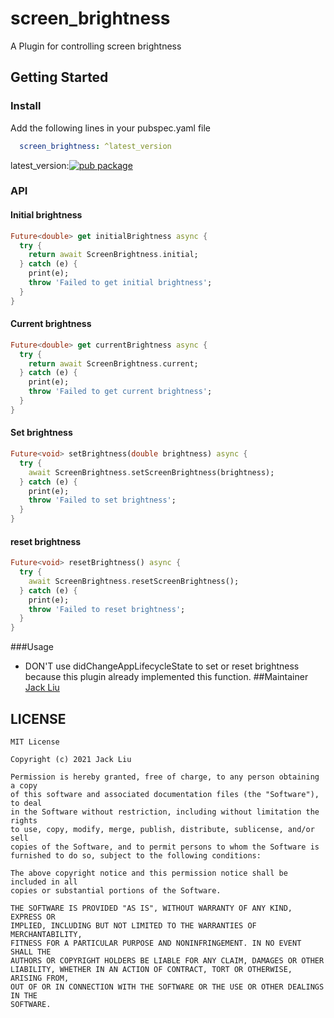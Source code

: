 # screen_brightness

A Plugin for controlling screen brightness

## Getting Started
### Install
Add the following lines in your pubspec.yaml file

```yaml
  screen_brightness: ^latest_version
```

latest_version:[![pub package](https://img.shields.io/pub/v/screen_brightness.svg)](https://pub.dartlang.org/packages/screen_brightness)

### API
#### Initial brightness
```dart
Future<double> get initialBrightness async {
  try {
    return await ScreenBrightness.initial;
  } catch (e) {
    print(e);
    throw 'Failed to get initial brightness';
  }
}
```
#### Current brightness
```dart
Future<double> get currentBrightness async {
  try {
    return await ScreenBrightness.current;
  } catch (e) {
    print(e);
    throw 'Failed to get current brightness';
  }
}
```
#### Set brightness
```dart
Future<void> setBrightness(double brightness) async {
  try {
    await ScreenBrightness.setScreenBrightness(brightness);
  } catch (e) {
    print(e);
    throw 'Failed to set brightness';
  }
}
```
#### reset brightness
```dart
Future<void> resetBrightness() async {
  try {
    await ScreenBrightness.resetScreenBrightness();
  } catch (e) {
    print(e);
    throw 'Failed to reset brightness';
  }
}
```
###Usage
* DON'T use didChangeAppLifecycleState to set or reset brightness because this plugin already implemented this function.
##Maintainer
[Jack Liu](https://github.com/aaassseee)

## LICENSE


    MIT License

    Copyright (c) 2021 Jack Liu

    Permission is hereby granted, free of charge, to any person obtaining a copy
    of this software and associated documentation files (the "Software"), to deal
    in the Software without restriction, including without limitation the rights
    to use, copy, modify, merge, publish, distribute, sublicense, and/or sell
    copies of the Software, and to permit persons to whom the Software is
    furnished to do so, subject to the following conditions:
    
    The above copyright notice and this permission notice shall be included in all
    copies or substantial portions of the Software.
    
    THE SOFTWARE IS PROVIDED "AS IS", WITHOUT WARRANTY OF ANY KIND, EXPRESS OR
    IMPLIED, INCLUDING BUT NOT LIMITED TO THE WARRANTIES OF MERCHANTABILITY,
    FITNESS FOR A PARTICULAR PURPOSE AND NONINFRINGEMENT. IN NO EVENT SHALL THE
    AUTHORS OR COPYRIGHT HOLDERS BE LIABLE FOR ANY CLAIM, DAMAGES OR OTHER
    LIABILITY, WHETHER IN AN ACTION OF CONTRACT, TORT OR OTHERWISE, ARISING FROM,
    OUT OF OR IN CONNECTION WITH THE SOFTWARE OR THE USE OR OTHER DEALINGS IN THE
    SOFTWARE.

    
    
    
    
    
    

    

    
    
    
    
    
